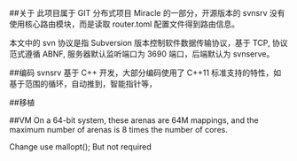 ##关于
此项目属于 GIT 分布式项目 Miracle 的一部分，开源版本的 svnsrv 没有使用核心路由模块，而是读取 router.toml 配置文件得到路由信息。

本文中的 svn 协议是指 Subversion 版本控制软件数据传输协议，基于 TCP, 协议范式遵循 ABNF, 服务器默认监听端口为 3690 端口，后端默认为 svnserve。

##编码
svnsrv 基于 C++ 开发，大部分编码使用了 C++11 标准支持的特性，如基于范围的循环，自动推到，智能指针等，


##移植


##VM
On a 64-bit system, these arenas are 64M mappings, and the maximum number of arenas is 8 times the number of cores.

Change use mallopt(); But not required
